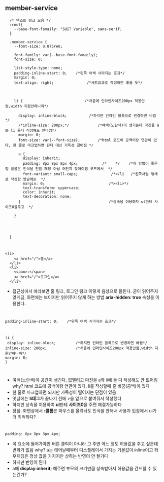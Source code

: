 ## member-service
      /* 텍스트 링크 모음 */
      :root{
        --base-font-famaily: "SUIT Variable", sans-serif; 
      }

      .member-service {
        --font-size: 0.875rem;

        font-family: var(--base-font-famaily);
        font-size: 0;
        
        list-style-type: none;
        padding-inline-start: 0;    /*왼쪽 여백 사라지는 효과*/
        margin: 0;
        text-align: right;               /*세트효과로 작성하면 좋을 듯*/
          
                          
        
        li {                            /*처음에 인라인사이즈200px 적용안됨,width 지원안하니까*/
                  
          display: inline-block;          /*하지만 인라인 블록으로 변경하면 바뀜*/
          /*inline-size: 200px;*/             /*여백(노란색)이 생기는데 마진을 a와 li 둘다 작성해도 안바뀜*/
          margin: 0;
          font-size: var(--font-size);        /*html 코드에 공백이랑 연관이 있다, 한 줄로 마크업하면 된다 대신 가독성 떨어짐 */
          
          a {
            display: inherit;
            padding: 8px 8px 8px 4px;           /*    */    /*이 방법이 좋은 점 콜롬은 인식을 안함 패딩 아님 어딘지 찾아야함 코드에서  */
            font-variant: small-caps;               /*</li   /*왼쪽처럼 꺾새로 작성함 옜날에는  */
            margin: 0;                             /*><li>*/
            text-transform: uppercase;
            color: inherit;
            text-decoration: none;            
          }                                        /*상속을 이용하자 ul한테 사이즈0을주고  */
                                          
        } 
        
                                        
                                          
                                    
      }
# 
    <li>
        <a href="/">홈</a>
      </li>
      <li>
        <span>:</span>
        <a href="/">로그인</a>
      </li>
- 접근성에서 바라보면 홈 링크, 로그인 링크 이렇게 음성으로 들린다.
굳이 읽어주지 않게끔, 화면에는 보이지만 읽어주지 않게 하는 방법 **aria-hidden: true** 속성을 이용한다.
#    
    padding-inline-start: 0;    /*왼쪽 여백 사라지는 효과*/
#
    li {                                             
     display: inline-block;         /*하지만 인라인 블록으로 변경하면 바뀜*/ 
    inline-size: 200px;             /*처음에 인라인사이즈200px 적용안됨,width 지원안하니까*/
    margin: 0;
    }

#
- 여백(노란색)이 공간이 생긴다, 없앨려고 마진을 a와 li에 둘 다 작성해도 안 없어짐
why? html 코드에 공백이랑 연관이 있다, li를 작성할때 줄 바꿈(공백)이 있다 
- 한 줄로 마크업하면 되지만 가독성이 떨어지는 단점이 있음
- 옛날에는 **li태그**가 끝나기 전에 >을 앞으로 붙여줘서 작성했다
- 하지만 상속을 이용하여 **ul**한테 **사이즈0**을 주면 해결가능하다
- 장점: 화면상에서 **:콜롬**은 마우스를 올려놔도 인식을 안해서 사용자 입장에서 ui가 더 최적화다?
#
    padding: 8px 8px 8px 4px;
- 꼭 요소에 들어가야만 버튼 클릭이 아니라 그 주변 어느 정도 허용값을 주고 싶은데 변화가 없음 why? a는 태어날때부터 디스플레이서 가지는 기본값이 inline이고 좌우패딩은 정상 값을 가지지만 상하는 반영이 안 될거다 
- 하지만 반영이 된다
- a에 **display:inherit;** 해주면 부모의 크기만큼 상속받아서 허용값을 건드릴 수 있는건가?   


